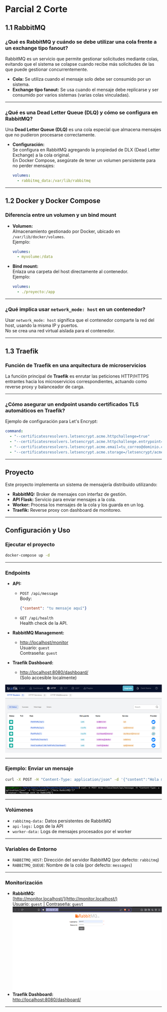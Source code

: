 # Parcial 2 Corte

## 1.1 RabbitMQ

### ¿Qué es RabbitMQ y cuándo se debe utilizar una cola frente a un exchange tipo fanout?

RabbitMQ es un servicio que permite gestionar solicitudes mediante colas, evitando que el sistema se colapse cuando recibe más solicitudes de las que puede gestionar concurrentemente.

- **Cola:** Se utiliza cuando el mensaje solo debe ser consumido por un sistema.
- **Exchange tipo fanout:** Se usa cuando el mensaje debe replicarse y ser consumido por varios sistemas (varias colas vinculadas).

---

### ¿Qué es una Dead Letter Queue (DLQ) y cómo se configura en RabbitMQ?

Una **Dead Letter Queue (DLQ)** es una cola especial que almacena mensajes que no pudieron procesarse correctamente.

- **Configuración:**  
  Se configura en RabbitMQ agregando la propiedad de DLX (Dead Letter Exchange) a la cola original.  
  En Docker Compose, asegúrate de tener un volumen persistente para no perder mensajes:
  ```yaml
  volumes:
    - rabbitmq_data:/var/lib/rabbitmq
  ```

---

## 1.2 Docker y Docker Compose

### Diferencia entre un volumen y un bind mount

- **Volumen:**  
  Almacenamiento gestionado por Docker, ubicado en `/var/lib/docker/volumes`.  
  Ejemplo:
  ```yaml
  volumes:
    - myvolume:/data
  ```

- **Bind mount:**  
  Enlaza una carpeta del host directamente al contenedor.  
  Ejemplo:
  ```yaml
  volumes:
    - ./proyecto:/app
  ```

---

### ¿Qué implica usar `network_mode: host` en un contenedor?

Usar `network_mode: host` significa que el contenedor comparte la red del host, usando la misma IP y puertos.  
No se crea una red virtual aislada para el contenedor.

---

## 1.3 Traefik

### Función de Traefik en una arquitectura de microservicios

La función principal de **Traefik** es enrutar las peticiones HTTP/HTTPS entrantes hacia los microservicios correspondientes, actuando como reverse proxy y balanceador de carga.

---

### ¿Cómo asegurar un endpoint usando certificados TLS automáticos en Traefik?

Ejemplo de configuración para Let's Encrypt:

```yaml
command:
  - "--certificatesresolvers.letsencrypt.acme.httpchallenge=true"
  - "--certificatesresolvers.letsencrypt.acme.httpchallenge.entrypoint=web"
  - "--certificatesresolvers.letsencrypt.acme.email=tu_correo@dominio.com"
  - "--certificatesresolvers.letsencrypt.acme.storage=/letsencrypt/acme.json"
```

---

## Proyecto

Este proyecto implementa un sistema de mensajería distribuido utilizando:

- **RabbitMQ:** Broker de mensajes con interfaz de gestión.
- **API Flask:** Servicio para enviar mensajes a la cola.
- **Worker:** Procesa los mensajes de la cola y los guarda en un log.
- **Traefik:** Reverse proxy con dashboard de monitoreo.

---

## Configuración y Uso

### Ejecutar el proyecto

```sh
docker-compose up -d
```

---

### Endpoints

- **API:**  
  - `POST /api/message`  
    Body:  
    ```json
    {"content": "tu mensaje aquí"}
    ```
  - `GET /api/health`  
    Health check de la API.

- **RabbitMQ Management:**  
  - [http://localhost/monitor](http://localhost/monitor)  
    Usuario: `guest`  
    Contraseña: `guest`

- **Traefik Dashboard:**  
  - [http://localhost:8080/dashboard/](http://localhost:8080/dashboard/)  
    (Solo accesible localmente)

![alt text](image.png)

---


### Ejemplo: Enviar un mensaje

```sh
curl -X POST -H "Content-Type: application/json" -d '{"content":"Hola mundo"}' http://localhost/api/message
```

![alt text](image-1.png)

---

### Volúmenes

- `rabbitmq-data:` Datos persistentes de RabbitMQ
- `api-logs:` Logs de la API
- `worker-data:` Logs de mensajes procesados por el worker

---

### Variables de Entorno

- `RABBITMQ_HOST`: Dirección del servidor RabbitMQ (por defecto: `rabbitmq`)
- `RABBITMQ_QUEUE`: Nombre de la cola (por defecto: `messages`)

---

### Monitorización

- **RabbitMQ:**  
  [http://monitor.localhost/](http://monitor.localhost/)  
  Usuario: `guest` | Contraseña: `guest`
![alt text](image-2.png)
- **Traefik Dashboard:**  
  [http://localhost:8080/dashboard/](http://localhost:8080/dashboard/)

---
